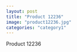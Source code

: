 ```yaml
---
layout: post
title: "Product 12236"
image: "product12236.jpg"
categories: "category1"
---
```

Product 12236

